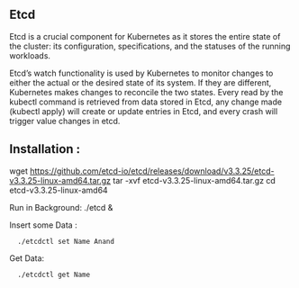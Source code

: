 ## Etcd


  Etcd is a crucial component for Kubernetes as it stores the entire state of the cluster: 
            its configuration, specifications, and the statuses of the running workloads.


  Etcd’s watch functionality is used by Kubernetes to monitor changes to either the actual or the desired state of its system. 
  If they are different, Kubernetes makes changes to reconcile the two states. Every read by the kubectl command is retrieved 
  from data stored in Etcd, any change made (kubectl apply) will create or update entries in Etcd, and every crash will trigger value changes in etcd.



## Installation :

  wget https://github.com/etcd-io/etcd/releases/download/v3.3.25/etcd-v3.3.25-linux-amd64.tar.gz
  tar -xvf etcd-v3.3.25-linux-amd64.tar.gz
  cd etcd-v3.3.25-linux-amd64
  
  Run in Background: ./etcd &
  
  Insert some Data :
  
      ./etcdctl set Name Anand
      
  Get Data: 
      
      ./etcdctl get Name
